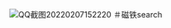 ![QQ截图20220207152220](https://user-images.githubusercontent.com/37865291/152742820-43ae1fa5-00ef-4fb3-b4eb-9035edbe4fd0.jpg)
＃磁铁search

